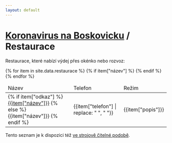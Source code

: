 ```yaml
---
layout: default
---
```


# [Koronavirus na Boskovicku](/) / Restaurace

Restaurace, které nabízí výdej přes okénko nebo rozvoz:

<table>
    <thead>
        <tr>
            <td>Název</td>
            <td>Telefon</td>
            <td>Režim</td>
        </tr>
    </thead>
    <tbody>
    {% for item in site.data.restaurace %}
    {% if item["název"] %}
    <tr>
        <td>
            {% if item["odkaz"] %}
            <a href='{{item["odkaz"]}}'>{{item["název"]}}</a>
            {% else %}
            {{item["název"]}}
            {% endif %}
        </td>
        <td>{{item["telefon"] | replace: " ", " "}}</td>
        <td>{{item["popis"]}}</td>
    </tr>
    {% endif %}
    {% endfor %}
    </tbody>
</table>

Tento seznam je k dispozici též [ve strojově čitelné podobě](/api/restaurace.json).

